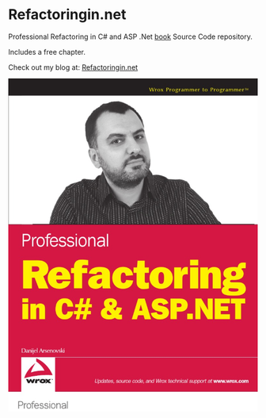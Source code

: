 Refactoringin.net
=================

Professional Refactoring in C# and ASP .Net [book](http://www.amazon.com/Professional-Refactoring-ASP-NET-Danijel-Arsenovski/dp/047043452X) Source Code repository.

Includes a free chapter.

Check out my blog at:
[Refactoringin.net](http://refactoringin.net)

![Book Cover](/RefInCSharp/cover.jpg?raw=true "Refactoring in C# and ASP .Net book cover")

